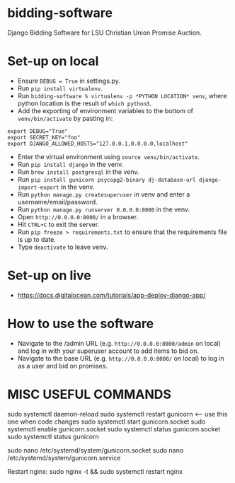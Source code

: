 # bidding-software
Django Bidding Software for LSU Christian Union Promise Auction.

# Set-up on local
- Ensure `DEBUG = True` in settings.py.
- Run `pip install virtualenv`.
- Run `bidding-software % virtualenv -p *PYTHON LOCATION* venv`, where python location is the result of `which python3`.
- Add the exporting of environment variables to the bottom of `venv/bin/activate` by pasting in:
```
export DEBUG="True"
export SECRET_KEY="foo"
export DJANGO_ALLOWED_HOSTS="127.0.0.1,0.0.0.0,localhost"
```
- Enter the virtual environment using `source venv/bin/activate`.
- Run `pip install django` in the venv.
- Run `brew install postgresql` in the venv.
- Run `pip install gunicorn psycopg2-binary dj-database-url django-import-export` in the venv.
- Run `python manage.py createsuperuser` in venv and enter a username/email/password.
- Run `python manage.py runserver 0.0.0.0:8000` in the venv.
- Open `http://0.0.0.0:8000/` in a browser.
- Hit `CTRL+C` to exit the server.
- Run `pip freeze > requirements.txt` to ensure that the requirements file is up to date.
- Type `deactivate` to leave venv.

# Set-up on live
- https://docs.digitalocean.com/tutorials/app-deploy-django-app/

# How to use the software
- Navigate to the /admin URL (e.g. `http://0.0.0.0:8000/admin` on local) and log in with your superuser account to add items to bid on.
- Navigate to the base URL (e.g. `http://0.0.0.0:8000/` on local) to log in as a user and bid on promises.

# MISC USEFUL COMMANDS

sudo systemctl daemon-reload
sudo systemctl restart gunicorn <—— use this one when code changes
sudo systemctl start gunicorn.socket
sudo systemctl enable gunicorn.socket
sudo systemctl status gunicorn.socket
sudo systemctl status gunicorn

sudo nano /etc/systemd/system/gunicorn.socket
sudo nano /etc/systemd/system/gunicorn.service

Restart nginx: sudo nginx -t && sudo systemctl restart nginx
